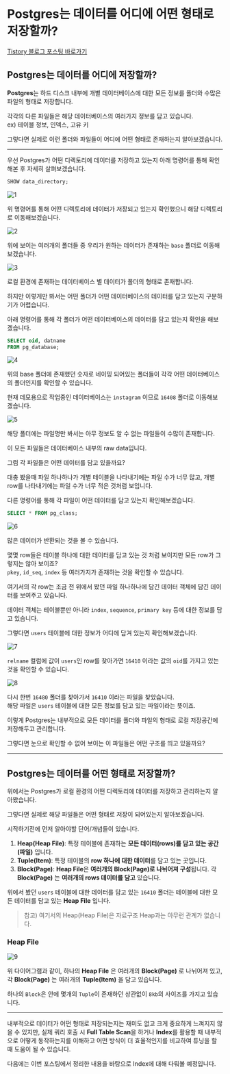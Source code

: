 # Postgres는 데이터를 어디에 어떤 형태로 저장할까?

[Tistory 블로그 포스팅 바로가기](https://seunghyunson.tistory.com/16)

## Postgres는 데이터를 어디에 저장할까?

**Postgres**는 하드 디스크 내부에 개별 데이터베이스에 대한 모든 정보를 폴더와 수많은 파일의 형태로 저장합니다.

각각의 다른 파일들은 해당 데이터베이스의 여러가지 정보를 담고 있습니다.  
ex) 테이블 정보, 인덱스, 고유 키

그렇다면 실제로 이런 폴더와 파일들이 어디에 어떤 형태로 존재하는지 알아보겠습니다.

---

우선 Postgres가 어떤 디렉토리에 데이터를 저장하고 있는지 아래 명령어를 통해 확인해본 후 자세히 살펴보겠습니다.

```sql
SHOW data_directory;
```

![1](./images/1.png)

위 명령어를 통해 어떤 디렉토리에 데이터가 저장되고 있는지 확인했으니 해당 디렉토리로 이동해보겠습니다.

![2](./images/2.png)

위에 보이는 여러개의 폴더들 중 우리가 원하는 데이터가 존재하는 `base` 폴더로 이동해보겠습니다.

![3](./images/3.png)

로컬 환경에 존재하는 데이터베이스 별 데이터가 폴더의 형태로 존재합니다.

하지만 이렇게만 봐서는 어떤 폴더가 어떤 데이터베이스의 데이터를 담고 있는지 구분하기가 어렵습니다.

아래 명령어를 통해 각 폴더가 어떤 데이터베이스의 데이터를 담고 있는지 확인을 해보겠습니다.

```sql
SELECT oid, datname
FROM pg_database;
```

![4](./images/4.png)

위의 base 폴더에 존재했던 숫자로 네이밍 되어있는 폴더들이 각각 어떤 데이터베이스의 폴더인지를 확인할 수 있습니다.

현재 데모용으로 작업중인 데이터베이스는 `instagram` 이므로 `16408` 폴더로 이동해보겠습니다.

![5](./images/5.png)

해당 폴더에는 파일명만 봐서는 아무 정보도 알 수 없는 파일들이 수많이 존재합니다.

이 모든 파일들은 데이터베이스 내부의 raw data입니다.

그럼 각 파일들은 어떤 데이터를 담고 있을까요?

대충 봤을때 파일 하나하나가 개별 테이블을 나타내기에는 파일 수가 너무 많고, 개별 row를 나타내기에는 파일 수가 너무 적은 것처럼 보입니다.

다른 명령어를 통해 각 파일이 어떤 데이터를 담고 있는지 확인해보겠습니다.

```sql
SELECT * FROM pg_class;
```

![6](./images/6.png)

많은 데이터가 반환되는 것을 볼 수 있습니다.

몇몇 row들은 테이블 하나에 대한 데이터를 담고 있는 것 처럼 보이지만 모든 row가 그렇지는 않아 보이죠?  
`pkey`, `id_seq`, `index` 등 여러가지가 존재하는 것을 확인할 수 있습니다.

여기서의 각 row는 조금 전 위에서 봤던 파일 하나하나에 담긴 데이터 객체에 담긴 데이터를 보여주고 있습니다.

데이터 객체는 테이블뿐만 아니라 `index`, `sequence`, `primary key` 등에 대한 정보를 담고 있습니다.

그렇다면 `users` 테이블에 대한 정보가 어디에 담겨 있는지 확인해보겠습니다.

![7](./images/7.png)

`relname` 컬럼에 값이 `users`인 row를 찾아가면 `16410` 이라는 값의 `oid`를 가지고 있는 것을 확인할 수 있습니다.

![8](./images/8.png)

다시 한번 `16480` 폴더를 찾아가서 `16410` 이라는 파일을 찾았습니다.  
해당 파일은 `users` 테이블에 대한 모든 정보를 담고 있는 파일이라는 뜻이죠.

이렇게 Postgres는 내부적으로 모든 데이터를 폴더와 파일의 형태로 로컬 저장공간에 저장해두고 관리합니다.

그렇다면 눈으로 확인할 수 없어 보이는 이 파일들은 어떤 구조를 띄고 있을까요?

---

## Postgres는 데이터를 어떤 형태로 저장할까?

위에서는 Postgres가 로컬 환경의 어떤 디렉토리에 데이터를 저장하고 관리하는지 알아봤습니다.

그렇다면 실제로 해당 파일들은 어떤 형태로 저장이 되어있는지 알아보겠습니다.

시작하기전에 먼저 알아야할 단어/개념들이 있습니다.

1. **Heap(Heap File)**: 특정 테이블에 존재하는 **모든 데이터(rows)를 담고 있는 공간(파일)** 입니다.
2. **Tuple(Item)**: 특정 테이블의 **row 하나에 대한 데이터**를 담고 있는 곳입니다.
3. **Block(Page)**: **Heap File**은 **여러개의 Block(Page)로 나뉘어져 구성**됩니다. 각 **Block(Page)** 는 **여러개의 rows 데이터를 담고** 있습니다.

위에서 봤던 `users` 테이블에 대한 데이터를 담고 있는 `16410` 폴더는 테이블에 대한 모든 데이터를 담고 있는 **Heap File** 입니다.

> 참고) 여기서의 Heap(Heap File)은 자료구조 Heap과는 아무런 관계가 없습니다.

### Heap File
![9](./images/9.png)

위 다이어그램과 같이, 하나의 **Heap File** 은 여러개의 **Block(Page)** 로 나뉘어져 있고, 각 **Block(Page)** 는 여러개의 **Tuple(Item)** 을 담고 있습니다.

하나의 `Block`은 안에 몇개의 `Tuple`이 존재하던 상관없이 `8kb`의 사이즈를 가지고 있습니다.

---

내부적으로 데이터가 어떤 형태로 저장되는지는 재미도 없고 크게 중요하게 느껴지지 않을 수 있지만, 실제 쿼리 호출 시 **Full Table Scan**을 하거나 **Index**를 활용할 때 내부적으로 어떻게 동작하는지를 이해하고 어떤 방식이 더 효율적인지를 비교하여 튜닝을 할 때 도움이 될 수 있습니다.

다음에는 이번 포스팅에서 정리한 내용을 바탕으로 Index에 대해 다뤄볼 예정입니다.